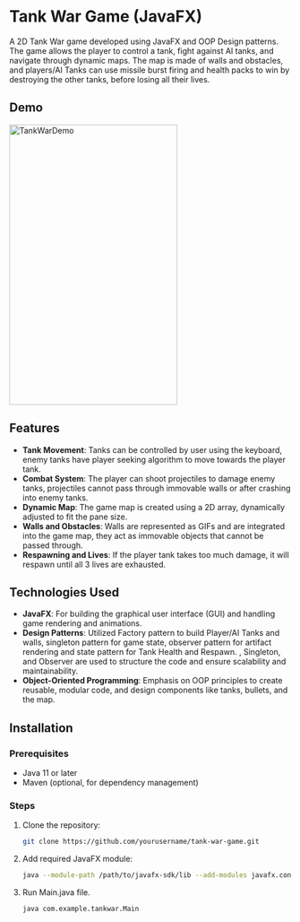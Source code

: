 # Tank War Game (JavaFX)

A 2D Tank War game developed using JavaFX and OOP Design patterns. The game allows the player to control a tank, fight against AI tanks, and navigate through dynamic maps. The map is made of walls and obstacles, and players/AI Tanks can use missile burst firing and health packs to win by destroying the other tanks, before losing all their lives.

## Demo
<img src="https://github.com/user-attachments/assets/502b01af-92ac-439d-a2e9-fbee08665359" alt="TankWarDemo" width="300" height="500">

## Features

- **Tank Movement**: Tanks can be controlled by user using the keyboard, enemy tanks have player seeking algorithm to move towards the player tank.
- **Combat System**: The player can shoot projectiles to damage enemy tanks, projectiles cannot pass through immovable walls or after crashing into enemy tanks.
- **Dynamic Map**: The game map is created using a 2D array, dynamically adjusted to fit the pane size.
- **Walls and Obstacles**: Walls are represented as GIFs and are integrated into the game map, they act as immovable objects that cannot be passed through.
- **Respawning and Lives**: If the player tank takes too much damage, it will respawn until all 3 lives are exhausted.

## Technologies Used

- **JavaFX**: For building the graphical user interface (GUI) and handling game rendering and animations.
- **Design Patterns**: Utilized Factory pattern to build Player/AI Tanks and walls, singleton pattern for game state, observer pattern for artifact rendering and state pattern for Tank Health and Respawn. 
, Singleton, and Observer are used to structure the code and ensure scalability and maintainability.
- **Object-Oriented Programming**: Emphasis on OOP principles to create reusable, modular code, and design components like tanks, bullets, and the map.

## Installation

### Prerequisites

- Java 11 or later
- Maven (optional, for dependency management)

### Steps

1. Clone the repository:
   ```bash
   git clone https://github.com/yourusername/tank-war-game.git
2. Add required JavaFX module:
   ```bash
   java --module-path /path/to/javafx-sdk/lib --add-modules javafx.controls,javafx.fxml com.example.tankwar.Main
4. Run Main.java file.
   ```bash
   java com.example.tankwar.Main
